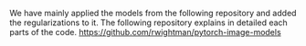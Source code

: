 We have mainly applied the models from the following repository and added the regularizations to it. The following repository explains in detailed each parts of the code. 
https://github.com/rwightman/pytorch-image-models
